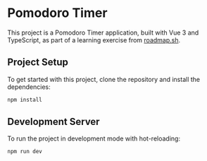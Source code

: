 # Pomodoro Timer

This project is a Pomodoro Timer application, built with Vue 3 and TypeScript, as part of a learning exercise from [roadmap.sh](https://roadmap.sh/projects/pomodoro-timer).

## Project Setup

To get started with this project, clone the repository and install the dependencies:

```sh
npm install
```

## Development Server

To run the project in development mode with hot-reloading:

```sh
npm run dev
```
